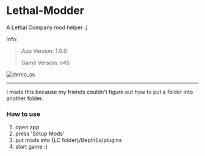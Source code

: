 # Lethal-Modder

A Lethal Company mod helper :)

Info:
> App Version: 1.0.0
>
> Game Version: v45

![demo_ss](https://github.com/RoosterQMonee/Lethal-Modder/assets/82356323/e06a63b2-5ba3-4a68-bc3c-fda620ec9201)

---

I made this because my friends couldn't figure out how to put a folder into another folder.

### How to use

1) open app
2) press 'Setup Mods'
3) put mods into {LC folder}/BepInEx/plugins
4) start game :)
